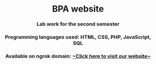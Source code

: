 <h1 align="center">BPA website</h1>
<h3 align="center">Lab work for the second semester</h3>
<h3 align="center">Programming languages used: HTML, CSS, PHP, JavaScript, SQL</h3>
<h3 align="center">Available on ngrok domain: <a href="https://peaceful-legally-eagle.ngrok-free.app/">~Click here to visit our website~</a></h3>
